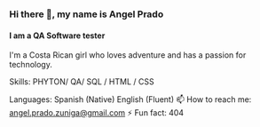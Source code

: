 ### Hi there 👋, my name is Angel Prado
#### I am a QA Software tester
I'm a Costa Rican girl who loves adventure and has a passion for technology.

Skills: PHYTON/ QA/ SQL / HTML / CSS

Languages: Spanish (Native) English (Fluent)
📫 How to reach me: angel.prado.zuniga@gmail.com
⚡ Fun fact: 404


